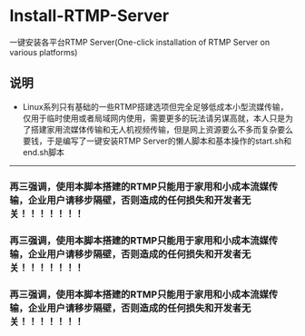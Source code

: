 # Install-RTMP-Server
一键安装各平台RTMP Server(One-click installation of RTMP Server on various platforms)

## 说明
- Linux系列只有基础的一些RTMP搭建选项但完全足够低成本小型流媒传输，仅用于临时使用或者局域网内使用，需要更多的玩法请另谋高就，本人只是为了搭建家用流媒体传输和无人机视频传输，但是网上资源要么不多而复杂要么要钱，于是编写了一键安装RTMP Server的懒人脚本和基本操作的start.sh和end.sh脚本

---

### 再三强调，使用本脚本搭建的RTMP只能用于家用和小成本流媒传输，企业用户请移步隔壁，否则造成的任何损失和开发者无关！！！！！！！
### 再三强调，使用本脚本搭建的RTMP只能用于家用和小成本流媒传输，企业用户请移步隔壁，否则造成的任何损失和开发者无关！！！！！！！
### 再三强调，使用本脚本搭建的RTMP只能用于家用和小成本流媒传输，企业用户请移步隔壁，否则造成的任何损失和开发者无关！！！！！！！